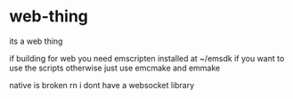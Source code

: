 # web-thing
its a web thing

if building for web you need emscripten installed at ~/emsdk if you want to use the scripts
otherwise just use emcmake and emmake

native is broken rn i dont have a websocket library
